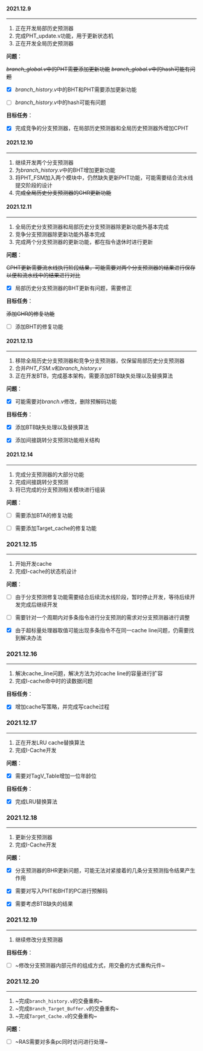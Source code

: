 #### 2021.12.9

---

1. 正在开发局部历史预测器
2. 完成PHT_update.v功能，用于更新状态机
3. 正在开发全局历史预测器



**问题**：

~~*branch_global.v*中的PHT需要添加更新功能~~ 
~~*branch_global.v*中的hash可能有问题~~ 
- [x] *branch_history.v*中的BHT和PHT需要添加更新功能
- [ ] *branch_history.v*中的hash可能有问题



**目标任务**：

- [x] 完成竞争的分支预测器，在局部历史预测器和全局历史预测器外增加CPHT



#### 2021.12.10

---

1. 继续开发两个分支预测器
2. 为*branch_history.v*中的BHT增加更新功能
3. 将PHT_FSM加入两个模块中，仍然缺失更新PHT功能，可能需要结合流水线提交阶段的设计
4. ~~完成全局历史分支预测器的GHR更新功能~~



#### 2021.12.11

---

1. 全局历史分支预测器和局部历史分支预测器除更新功能外基本完成
2. 竞争分支预测器除更新功能外基本完成
3. 完成两个分支预测器的更新功能，都在指令退休时进行更新



**问题**：

~~CPHT更新需要流水线执行阶段结果，可能需要对两个分支预测器的结果进行保存以便和流水线中的结果进行对比~~

- [x] 局部历史分支预测器的BHT更新有问题，需要修正



**目标任务**：

~~添加GHR的修复功能~~
- [ ] 添加BHT的修复功能



#### 2021.12.13

---

1. 移除全局历史分支预测器和竞争分支预测器，仅保留局部历史分支预测器
2. 合并*PHT_FSM.v*和*branch_history.v*
3. 正在开发BTB，完成基本架构，需要添加BTB缺失处理以及替换算法



**问题**：

- [x] 可能需要对*branch.v*修改，删除预解码功能



**目标任务**：

- [x] 添加BTB缺失处理以及替换算法
- [x] 添加间接跳转分支预测功能相关结构



#### 2021.12.14

---

1. 完成分支预测器的大部分功能
2. 完成间接跳转分支预测
3. 将已完成的分支预测相关模块进行组装



**问题**：

- [ ] 需要添加BTA的修复功能
- [ ] 需要添加Target_cache的修复功能



### 2021.12.15

---

1. 开始开发cache
2. 完成I-cache的状态机设计


**问题**：

- [ ] 由于分支预测修复功能需要结合后续流水线阶段，暂时停止开发，等待后续开发完成后继续开发
- [ ] 需要针对一个周期内对多条指令进行分支预测的需求对分支预测器进行调整
- [x] 由于超标量处理器取值可能出现多条指令不在同一cache line问题，仍需要找到解决办法



### 2021.12.16

---

1. 解决cache_line问题，解决方法为对cache line的容量进行扩容
2. 完成I-cache命中时的读数据问题


**目标任务**：

- [x] 增加cache写策略，并完成写cache过程



### 2021.12.17

---

1. 正在开发LRU cache替换算法
2. 完成I-Cache开发

**问题**：

- [x] 需要对TagV_Table增加一位年龄位

**目标任务**：

- [x] 完成LRU替换算法



### 2021.12.18

---

1. 更新分支预测器
2. 完成I-Cache开发

**问题**：

- [x] 分支预测器的BHR更新问题，可能无法对紧接着的几条分支预测指令结果产生作用
- [x] 需要对写入PHT和BHT的PC进行预解码
- [x] 需要考虑BTB缺失的结果



### 2021.12.19

---

1. 继续修改分支预测器

**目标任务**：

- [ ] ~修改分支预测器内部元件的组成方式，用交叠的方式重构元件~



### 2021.12.20

---

1. ~完成`branch_history.v`的交叠重构~
2. ~完成`Branch_Target_Buffer.v`的交叠重构~
3. ~完成`Target_Cache.v`的交叠重构~

**问题**：

- [ ] ~RAS需要对多条pc同时访问进行处理~